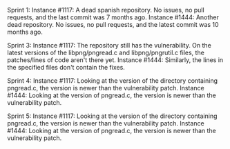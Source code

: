 Sprint 1:
Instance #1117: A dead spanish repository. No issues, no pull requests, and the last commit was 7 months ago.
Instance #1444: Another dead repository. No issues, no pull requests, and the latest commit was 10 months ago.

Sprint 3:
Instance #1117: The repository still has the vulnerability. On the latest versions of the libpng/pngread.c
	and libpng/pngrutil.c files, the patches/lines of code aren't there yet.
Instance #1444: Similarly, the lines in the specified files don't contain the fixes.

Sprint 4:
Instance #1117: Looking at the version of the directory containing pngread.c, the version is newer than the vulnerability patch.
Instance #1444: Looking at the version of pngread.c, the version is newer than the vulnerability patch.

Sprint 5:
Instance #1117: Looking at the version of the directory containing pngread.c, the version is newer than the vulnerability patch.
Instance #1444: Looking at the version of pngread.c, the version is newer than the vulnerability patch.

